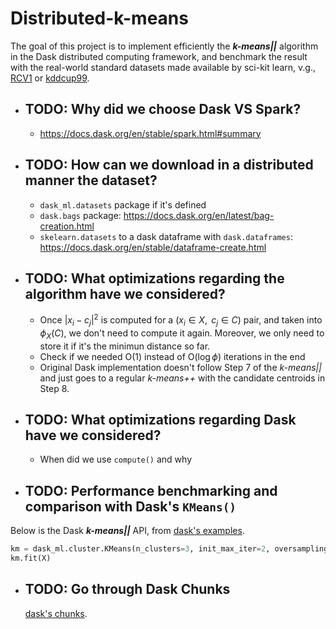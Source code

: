 # Distributed-k-means
The goal of this project is to implement efficiently the **_k-means||_** algorithm in the Dask distributed computing framework, and benchmark the result with the real-world standard datasets made available by sci-kit learn, v.g., [RCV1](https://scikit-learn.org/stable/datasets/real_world.html#rcv1-dataset) or [kddcup99](https://scikit-learn.org/stable/datasets/real_world.html#kddcup-99-dataset). 

- ## TODO: Why did we choose Dask VS Spark?
  - https://docs.dask.org/en/stable/spark.html#summary
- ## TODO: How can we download in a distributed manner the dataset?
  - ``dask_ml.datasets`` package if it's defined
  - ``dask.bags`` package: https://docs.dask.org/en/latest/bag-creation.html
  - ``skelearn.datasets`` to a dask dataframe with ``dask.dataframes``: https://docs.dask.org/en/stable/dataframe-create.html
- ## TODO: What optimizations regarding the algorithm have we considered?
    - Once $|x_i-c_j|^2$ is computed for a $(x_i \in X,\text{ } c_j \in C)$ pair, and taken into $\phi_X(C)$, we don't need to compute it again. Moreover, we only need to store it if it's the minimun distance so far.
    - Check if we needed O(1) instead of O($\log\phi$) iterations in the end
    - Original Dask implementation doesn't follow Step 7 of the *_k-means||_* and just goes to a regular *_k-means++_* with the candidate centroids in Step 8.
- ## TODO: What optimizations regarding Dask have we considered?
  - When did we use ``compute()`` and why
- ## TODO: Performance benchmarking and comparison with Dask's ``KMeans()``
Below is the Dask **_k-means||_** API, from [dask's examples](https://examples.dask.org/machine-learning/training-on-large-datasets.html?highlight=k%20means).
``` python
km = dask_ml.cluster.KMeans(n_clusters=3, init_max_iter=2, oversampling_factor=10)
km.fit(X)
```
- ## TODO: Go through Dask Chunks
    [dask's chunks](https://docs.dask.org/en/stable/array-chunks.html).
 
